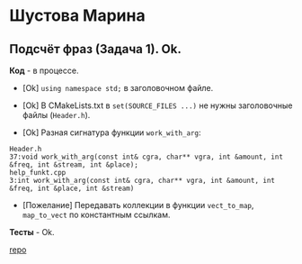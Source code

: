 # Шустова Марина

## Подсчёт фраз (Задача 1). Ok.

**Код** - в процессе.

- [Ok] `using namespace std;` в заголовочном файле.

- [Ok] В CMakeLists.txt в `set(SOURCE_FILES ...)` не нужны заголовочные файлы (`Header.h`).

- [Ok] Разная сигнатура функции `work_with_arg`:

```
Header.h
37:void work_with_arg(const int& cgra, char** vgra, int &amount, int &freq, int &stream, int &place);
help_funkt.cpp
3:int work_with_arg(const int& cgra, char** vgra, int &amount, int &freq, int &place, int &stream)
```

- [Пожелание] Передавать коллекции в функции `vect_to_map`, `map_to_vect` по константным ссылкам.

**Тесты** - Ok.

[repo](https://bitbucket.org/shustova_oop/room_with_project)
